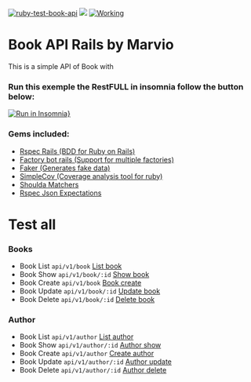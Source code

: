 [![ruby-test-book-api](https://github.com/marviorocha/book-api-marvio/actions/workflows/rails.yml/badge.svg?branch=main)](https://github.com/marviorocha/book-api-marvio/actions/workflows/rails.yml)
<a href="https://codeclimate.com/github/marviorocha/book-api-marvio/maintainability"><img src="https://api.codeclimate.com/v1/badges/94bef2669aa5e601473d/maintainability" /></a>
[![Working](https://img.shields.io/badge/code_style-rubocop-brightgreen.svg)](https://github.com/rubocop/rubocop)

# Book API Rails by Marvio

This is a simple API of Book with

### Run this exemple the RestFULL in insomnia follow the button below:

[![Run in Insomnia}](https://insomnia.rest/images/run.svg)](https://insomnia.rest/run/?label=Api-Book&uri=https%3A%2F%2Fraw.githubusercontent.com%2Fmarviorocha%2Fbook-api-marvio%2Fmain%2Fpublic%2Fapi-book-Insomnia_2021-08-15.json)

### Gems included:

- [Rspec Rails (BDD for Ruby on Rails)](https://github.com/rspec/rspec-rails)
- [Factory bot rails (Support for multiple factories)](https://github.com/thoughtbot/factory_bot_rails)
- [Faker (Generates fake data)](https://github.com/faker-ruby/faker)
- [SimpleCov (Coverage analysis tool for ruby)](https://github.com/simplecov-ruby/simplecov)
- [Shoulda Matchers](https://github.com/thoughtbot/shoulda-matchers)
- [Rspec Json Expectations](https://github.com/waterlink/rspec-json_expectations)

# Test all

### Books

- Book List `api/v1/book` [List book](https://api-book-marvio.herokuapp.com/api/v1/book)
- Book Show `api/v1/book/:id` [Show book](https://api-book-marvio.herokuapp.com/api/v1/book/1)
- Book Create `api/v1/book` [Book create](https://api-book-marvio.herokuapp.com/api/v1/book)
- Book Update `api/v1/book/:id` [Update book](https://api-book-marvio.herokuapp.com/api/v1/book/1)
- Book Delete `api/v1/book/:id` [Delete book](https://api-book-marvio.herokuapp.com/api/v1/book/)

### Author

- Book List `api/v1/author` [List author](https://api-book-marvio.herokuapp.com/api/v1/author)
- Book Show `api/v1/author/:id` [Author show](https://api-book-marvio.herokuapp.com/api/v1/author/1)
- Book Create `api/v1/author` [Create author](https://api-book-marvio.herokuapp.com/api/v1/author)
- Book Update `api/v1/author/:id` [Author update](https://api-book-marvio.herokuapp.com/api/v1/author/1)
- Book Delete `api/v1/author/:id` [Author delete](https://api-book-marvio.herokuapp.com/api/v1/author/)
